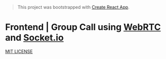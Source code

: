 > This project was bootstrapped with [Create React App](https://github.com/facebook/create-react-app).

# Frontend | **Group Call** using [WebRTC][webrtc] and [Socket.io][socket.io]

[MIT LICENSE][license]

[webrtc]: https://webrtc.org
[socket.io]: https://socket.io
[license]: /LICENSE

